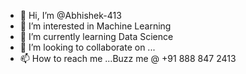 - 👋 Hi, I’m @Abhishek-413
- 👀 I’m interested in Machine Learning
- 🌱 I’m currently learning Data Science
- 💞️ I’m looking to collaborate on ...
- 📫 How to reach me ...Buzz me @ +91 888 847 2413

<!---
Abhishek-413/Abhishek-413 is a ✨ special ✨ repository because its `README.md` (this file) appears on your GitHub profile.
You can click the Preview link to take a look at your changes.
--->
